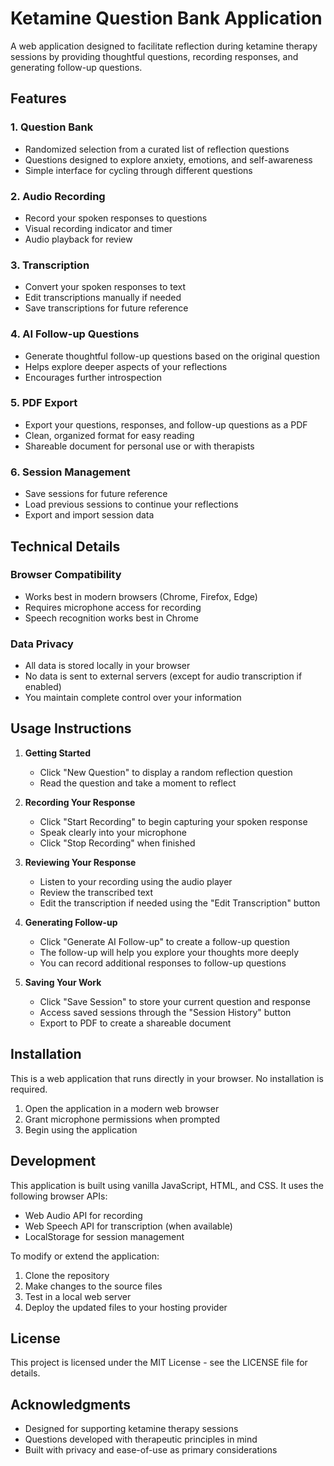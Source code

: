 # Ketamine Question Bank Application

A web application designed to facilitate reflection during ketamine therapy sessions by providing thoughtful questions, recording responses, and generating follow-up questions.

## Features

### 1. Question Bank
- Randomized selection from a curated list of reflection questions
- Questions designed to explore anxiety, emotions, and self-awareness
- Simple interface for cycling through different questions

### 2. Audio Recording
- Record your spoken responses to questions
- Visual recording indicator and timer
- Audio playback for review

### 3. Transcription
- Convert your spoken responses to text
- Edit transcriptions manually if needed
- Save transcriptions for future reference

### 4. AI Follow-up Questions
- Generate thoughtful follow-up questions based on the original question
- Helps explore deeper aspects of your reflections
- Encourages further introspection

### 5. PDF Export
- Export your questions, responses, and follow-up questions as a PDF
- Clean, organized format for easy reading
- Shareable document for personal use or with therapists

### 6. Session Management
- Save sessions for future reference
- Load previous sessions to continue your reflections
- Export and import session data

## Technical Details

### Browser Compatibility
- Works best in modern browsers (Chrome, Firefox, Edge)
- Requires microphone access for recording
- Speech recognition works best in Chrome

### Data Privacy
- All data is stored locally in your browser
- No data is sent to external servers (except for audio transcription if enabled)
- You maintain complete control over your information

## Usage Instructions

1. **Getting Started**
   - Click "New Question" to display a random reflection question
   - Read the question and take a moment to reflect

2. **Recording Your Response**
   - Click "Start Recording" to begin capturing your spoken response
   - Speak clearly into your microphone
   - Click "Stop Recording" when finished

3. **Reviewing Your Response**
   - Listen to your recording using the audio player
   - Review the transcribed text
   - Edit the transcription if needed using the "Edit Transcription" button

4. **Generating Follow-up**
   - Click "Generate AI Follow-up" to create a follow-up question
   - The follow-up will help you explore your thoughts more deeply
   - You can record additional responses to follow-up questions

5. **Saving Your Work**
   - Click "Save Session" to store your current question and response
   - Access saved sessions through the "Session History" button
   - Export to PDF to create a shareable document

## Installation

This is a web application that runs directly in your browser. No installation is required.

1. Open the application in a modern web browser
2. Grant microphone permissions when prompted
3. Begin using the application

## Development

This application is built using vanilla JavaScript, HTML, and CSS. It uses the following browser APIs:

- Web Audio API for recording
- Web Speech API for transcription (when available)
- LocalStorage for session management

To modify or extend the application:

1. Clone the repository
2. Make changes to the source files
3. Test in a local web server
4. Deploy the updated files to your hosting provider

## License

This project is licensed under the MIT License - see the LICENSE file for details.

## Acknowledgments

- Designed for supporting ketamine therapy sessions
- Questions developed with therapeutic principles in mind
- Built with privacy and ease-of-use as primary considerations